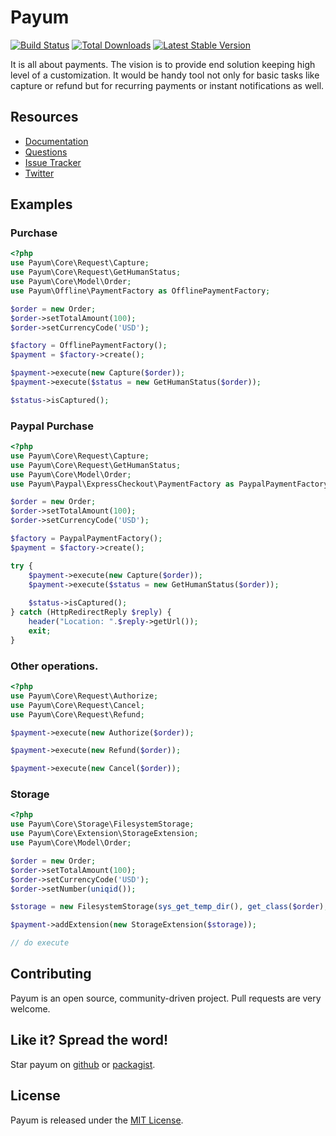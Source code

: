 # Payum
[![Build Status](https://travis-ci.org/Payum/Payum.png?branch=master)](https://travis-ci.org/Payum/Payum)
[![Total Downloads](https://poser.pugx.org/payum/payum/d/total.png)](https://packagist.org/packages/payum/payum)
[![Latest Stable Version](https://poser.pugx.org/payum/payum/version.png)](https://packagist.org/packages/payum/payum)

It is all about payments. The vision is to provide end solution keeping high level of a customization.
It would be handy tool not only for basic tasks like capture or refund but for recurring payments or instant notifications as well.

## Resources

* [Documentation](http://payum.org/doc#Payum)
* [Questions](http://stackoverflow.com/questions/tagged/payum)
* [Issue Tracker](https://github.com/Payum/Payum/issues)
* [Twitter](https://twitter.com/payumphp)

## Examples

### Purchase

```php
<?php
use Payum\Core\Request\Capture;
use Payum\Core\Request\GetHumanStatus;
use Payum\Core\Model\Order;
use Payum\Offline\PaymentFactory as OfflinePaymentFactory;

$order = new Order;
$order->setTotalAmount(100);
$order->setCurrencyCode('USD');

$factory = OfflinePaymentFactory();
$payment = $factory->create();

$payment->execute(new Capture($order));
$payment->execute($status = new GetHumanStatus($order));

$status->isCaptured();
```

### Paypal Purchase

```php
<?php
use Payum\Core\Request\Capture;
use Payum\Core\Request\GetHumanStatus;
use Payum\Core\Model\Order;
use Payum\Paypal\ExpressCheckout\PaymentFactory as PaypalPaymentFactory;

$order = new Order;
$order->setTotalAmount(100);
$order->setCurrencyCode('USD');

$factory = PaypalPaymentFactory();
$payment = $factory->create();

try {
    $payment->execute(new Capture($order));
    $payment->execute($status = new GetHumanStatus($order));
    
    $status->isCaptured();
} catch (HttpRedirectReply $reply) {
    header("Location: ".$reply->getUrl());
    exit;
}
```

### Other operations.

```php
<?php
use Payum\Core\Request\Authorize;
use Payum\Core\Request\Cancel;
use Payum\Core\Request\Refund;

$payment->execute(new Authorize($order));

$payment->execute(new Refund($order));

$payment->execute(new Cancel($order));
```

### Storage

```php
<?php
use Payum\Core\Storage\FilesystemStorage;
use Payum\Core\Extension\StorageExtension;
use Payum\Core\Model\Order;

$order = new Order;
$order->setTotalAmount(100);
$order->setCurrencyCode('USD');
$order->setNumber(uniqid());

$storage = new FilesystemStorage(sys_get_temp_dir(), get_class($order), 'number');

$payment->addExtension(new StorageExtension($storage));

// do execute
```

## Contributing

Payum is an open source, community-driven project. Pull requests are very welcome.

## Like it? Spread the word!

Star payum on [github](https://github.com/Payum/Payum) or [packagist](https://packagist.org/packages/payum/payum).

## License

Payum is released under the [MIT License](LICENSE).
